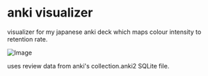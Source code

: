 # anki visualizer

visualizer for my japanese anki deck which maps colour intensity to retention rate.

![Image](https://github.com/user-attachments/assets/fed7485e-6d66-4485-a070-2729450a2baa)

uses review data from anki's collection.anki2 SQLite file.

